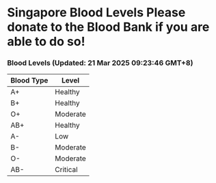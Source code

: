 Singapore Blood Levels
 Please donate to the Blood Bank if you are able to do so!
================================================================================================================================

### Blood Levels (Updated: 21 Mar 2025 09:23:46 GMT+8)
| Blood Type | Level     |
|------------|-----------|
| A+     | Healthy |
| B+     | Healthy |
| O+     | Moderate |
| AB+     | Healthy |
| A-     | Low |
| B-     | Moderate |
| O-     | Moderate |
| AB-     | Critical |
